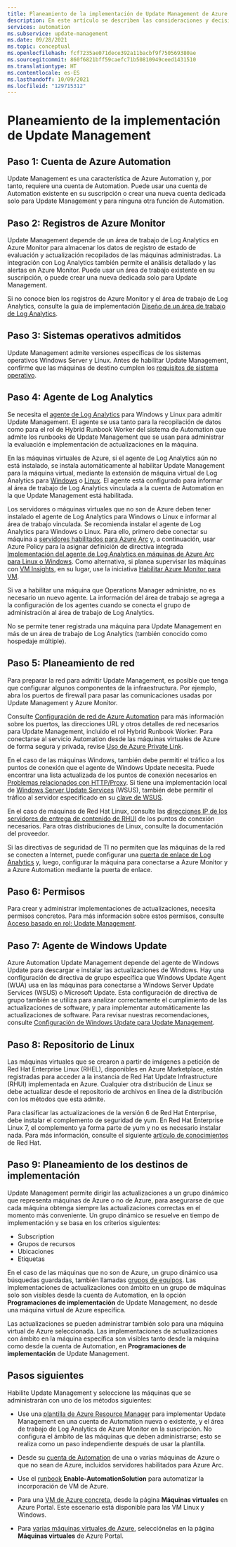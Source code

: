 ```yaml
---
title: Planeamiento de la implementación de Update Management de Azure Automation
description: En este artículo se describen las consideraciones y decisiones que se deben tomar para preparar la implementación de Update Management de Azure Automation.
services: automation
ms.subservice: update-management
ms.date: 09/28/2021
ms.topic: conceptual
ms.openlocfilehash: fcf7235ae071dece392a11bacbf9f750569380ae
ms.sourcegitcommit: 860f6821bff59caefc71b50810949ceed1431510
ms.translationtype: HT
ms.contentlocale: es-ES
ms.lasthandoff: 10/09/2021
ms.locfileid: "129715312"
---
```

# <a name="plan-your-update-management-deployment"></a>Planeamiento de la implementación de Update Management

## <a name="step-1---automation-account"></a>Paso 1: Cuenta de Azure Automation

Update Management es una característica de Azure Automation y, por tanto, requiere una cuenta de Automation. Puede usar una cuenta de Automation existente en su suscripción o crear una nueva cuenta dedicada solo para Update Management y para ninguna otra función de Automation.

## <a name="step-2---azure-monitor-logs"></a>Paso 2: Registros de Azure Monitor

Update Management depende de un área de trabajo de Log Analytics en Azure Monitor para almacenar los datos de registro de estado de evaluación y actualización recopilados de las máquinas administradas. La integración con Log Analytics también permite el análisis detallado y las alertas en Azure Monitor. Puede usar un área de trabajo existente en su suscripción, o puede crear una nueva dedicada solo para Update Management.

Si no conoce bien los registros de Azure Monitor y el área de trabajo de Log Analytics, consulte la guía de implementación [Diseño de un área de trabajo de Log Analytics](../../azure-monitor/logs/design-logs-deployment.md). 

## <a name="step-3---supported-operating-systems"></a>Paso 3: Sistemas operativos admitidos

Update Management admite versiones específicas de los sistemas operativos Windows Server y Linux. Antes de habilitar Update Management, confirme que las máquinas de destino cumplen los [requisitos de sistema operativo](operating-system-requirements.md). 

## <a name="step-4---log-analytics-agent"></a>Paso 4: Agente de Log Analytics

Se necesita el [agente de Log Analytics](../../azure-monitor/agents/log-analytics-agent.md) para Windows y Linux para admitir Update Management. El agente se usa tanto para la recopilación de datos como para el rol de Hybrid Runbook Worker del sistema de Automation que admite los runbooks de Update Management que se usan para administrar la evaluación e implementación de actualizaciones en la máquina. 

En las máquinas virtuales de Azure, si el agente de Log Analytics aún no está instalado, se instala automáticamente al habilitar Update Management para la máquina virtual, mediante la extensión de máquina virtual de Log Analytics para [Windows](../../virtual-machines/extensions/oms-windows.md) o [Linux](../../virtual-machines/extensions/oms-linux.md). El agente está configurado para informar al área de trabajo de Log Analytics vinculada a la cuenta de Automation en la que Update Management está habilitada.

Los servidores o máquinas virtuales que no son de Azure deben tener instalado el agente de Log Analytics para Windows o Linux e informar al área de trabajo vinculada. Se recomienda instalar el agente de Log Analytics para Windows o Linux. Para ello, primero debe conectar su máquina a [servidores habilitados para Azure Arc](../../azure-arc/servers/overview.md) y, a continuación, usar Azure Policy para la asignar definición de directiva integrada [Implementación del agente de Log Analytics en máquinas de Azure Arc para Linux o Windows](../../governance/policy/samples/built-in-policies.md#monitoring). Como alternativa, si planea supervisar las máquinas con [VM Insights](../../azure-monitor/vm/vminsights-overview.md), en su lugar, use la iniciativa [Habilitar Azure Monitor para VM](../../governance/policy/samples/built-in-initiatives.md#monitoring).

Si va a habilitar una máquina que Operations Manager administre, no es necesario un nuevo agente. La información del área de trabajo se agrega a la configuración de los agentes cuando se conecta el grupo de administración al área de trabajo de Log Analytics.

No se permite tener registrada una máquina para Update Management en más de un área de trabajo de Log Analytics (también conocido como hospedaje múltiple).

## <a name="step-5---network-planning"></a><a name="ports"></a> Paso 5: Planeamiento de red

Para preparar la red para admitir Update Management, es posible que tenga que configurar algunos componentes de la infraestructura. Por ejemplo, abra los puertos de firewall para pasar las comunicaciones usadas por Update Management y Azure Monitor.

Consulte [Configuración de red de Azure Automation](../automation-network-configuration.md) para más información sobre los puertos, las direcciones URL y otros detalles de red necesarios para Update Management, incluido el rol Hybrid Runbook Worker. Para conectarse al servicio Automation desde las máquinas virtuales de Azure de forma segura y privada, revise [Uso de Azure Private Link](../how-to/private-link-security.md). 

En el caso de las máquinas Windows, también debe permitir el tráfico a los puntos de conexión que el agente de Windows Update necesita. Puede encontrar una lista actualizada de los puntos de conexión necesarios en [Problemas relacionados con HTTP/Proxy](/windows/deployment/update/windows-update-troubleshooting#issues-related-to-httpproxy). Si tiene una implementación local de [Windows Server Update Services](/windows-server/administration/windows-server-update-services/plan/plan-your-wsus-deployment) (WSUS), también debe permitir el tráfico al servidor especificado en su [clave de WSUS](/windows/deployment/update/waas-wu-settings#configuring-automatic-updates-by-editing-the-registry).

En el caso de máquinas de Red Hat Linux, consulte las [direcciones IP de los servidores de entrega de contenido de RHUI](../../virtual-machines/workloads/redhat/redhat-rhui.md#the-ips-for-the-rhui-content-delivery-servers) de los puntos de conexión necesarios. Para otras distribuciones de Linux, consulte la documentación del proveedor.

Si las directivas de seguridad de TI no permiten que las máquinas de la red se conecten a Internet, puede configurar una [puerta de enlace de Log Analytics](../../azure-monitor/agents/gateway.md) y, luego, configurar la máquina para conectarse a Azure Monitor y a Azure Automation mediante la puerta de enlace.

## <a name="step-6---permissions"></a>Paso 6: Permisos

Para crear y administrar implementaciones de actualizaciones, necesita permisos concretos. Para más información sobre estos permisos, consulte [Acceso basado en rol: Update Management](../automation-role-based-access-control.md#update-management-permissions).

## <a name="step-7---windows-update-agent"></a>Paso 7: Agente de Windows Update

Azure Automation Update Management depende del agente de Windows Update para descargar e instalar las actualizaciones de Windows. Hay una configuración de directiva de grupo específica que Windows Update Agent (WUA) usa en las máquinas para conectarse a Windows Server Update Services (WSUS) o Microsoft Update. Esta configuración de directiva de grupo también se utiliza para analizar correctamente el cumplimiento de las actualizaciones de software, y para implementar automáticamente las actualizaciones de software. Para revisar nuestras recomendaciones, consulte [Configuración de Windows Update para Update Management](configure-wuagent.md).

## <a name="step-8---linux-repository"></a>Paso 8: Repositorio de Linux

Las máquinas virtuales que se crearon a partir de imágenes a petición de Red Hat Enterprise Linux (RHEL), disponibles en Azure Marketplace, están registradas para acceder a la instancia de Red Hat Update Infrastructure (RHUI) implementada en Azure. Cualquier otra distribución de Linux se debe actualizar desde el repositorio de archivos en línea de la distribución con los métodos que esta admite.

Para clasificar las actualizaciones de la versión 6 de Red Hat Enterprise, debe instalar el complemento de seguridad de yum. En Red Hat Enterprise Linux 7, el complemento ya forma parte de yum y no es necesario instalar nada. Para más información, consulte el siguiente [artículo de conocimientos](https://access.redhat.com/solutions/10021) de Red Hat.

## <a name="step-9---plan-deployment-targets"></a>Paso 9: Planeamiento de los destinos de implementación

Update Management permite dirigir las actualizaciones a un grupo dinámico que representa máquinas de Azure o no de Azure, para asegurarse de que cada máquina obtenga siempre las actualizaciones correctas en el momento más conveniente. Un grupo dinámico se resuelve en tiempo de implementación y se basa en los criterios siguientes:

* Subscription
* Grupos de recursos
* Ubicaciones
* Etiquetas 

En el caso de las máquinas que no son de Azure, un grupo dinámico usa búsquedas guardadas, también llamadas [grupos de equipos](../../azure-monitor/logs/computer-groups.md). Las implementaciones de actualizaciones con ámbito en un grupo de máquinas solo son visibles desde la cuenta de Automation, en la opción **Programaciones de implementación** de Update Management, no desde una máquina virtual de Azure específica.

Las actualizaciones se pueden administrar también solo para una máquina virtual de Azure seleccionada. Las implementaciones de actualizaciones con ámbito en la máquina específica son visibles tanto desde la máquina como desde la cuenta de Automation, en **Programaciones de implementación** de Update Management. 

## <a name="next-steps"></a>Pasos siguientes

Habilite Update Management y seleccione las máquinas que se administrarán con uno de los métodos siguientes:

- Use una [plantilla de Azure Resource Manager](enable-from-template.md) para implementar Update Management en una cuenta de Automation nueva o existente, y el área de trabajo de Log Analytics de Azure Monitor en la suscripción. No configura el ámbito de las máquinas que deben administrarse; esto se realiza como un paso independiente después de usar la plantilla.

- Desde su [cuenta de Automation](enable-from-automation-account.md) de una o varias máquinas de Azure o que no sean de Azure, incluidos servidores habilitados para Azure Arc.

- Use el [runbook](enable-from-runbook.md) **Enable-AutomationSolution** para automatizar la incorporación de VM de Azure.

- Para una [VM de Azure concreta](enable-from-vm.md), desde la página **Máquinas virtuales** en Azure Portal. Este escenario está disponible para las VM Linux y Windows.

- Para [varias máquinas virtuales de Azure](enable-from-portal.md), selecciónelas en la página **Máquinas virtuales** de Azure Portal.
